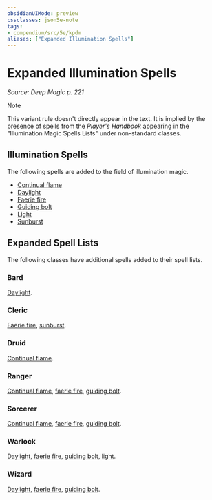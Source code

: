 ```yaml
---
obsidianUIMode: preview
cssclasses: json5e-note
tags:
- compendium/src/5e/kpdm
aliases: ["Expanded Illumination Spells"]
---
```

# Expanded Illumination Spells
*Source: Deep Magic p. 221* 

> [!note]
> This variant rule doesn't directly appear in the text. It is implied by the presence of spells from the *Player's Handbook* appearing in the "Illumination Magic Spells Lists" under non-standard classes.

## Illumination Spells

The following spells are added to the field of illumination magic.

- [Continual flame](compendium/spells/continual-flame.md)  
- [Daylight](compendium/spells/daylight.md)  
- [Faerie fire](compendium/spells/faerie-fire.md)  
- [Guiding bolt](compendium/spells/guiding-bolt.md)  
- [Light](compendium/spells/light.md)  
- [Sunburst](compendium/spells/sunburst.md)  

## Expanded Spell Lists

The following classes have additional spells added to their spell lists.

### Bard

[Daylight](compendium/spells/daylight.md).

### Cleric

[Faerie fire](compendium/spells/faerie-fire.md), [sunburst](compendium/spells/sunburst.md).

### Druid

[Continual flame](compendium/spells/continual-flame.md).

### Ranger

[Continual flame](compendium/spells/continual-flame.md), [faerie fire](compendium/spells/faerie-fire.md), [guiding bolt](compendium/spells/guiding-bolt.md).

### Sorcerer

[Continual flame](compendium/spells/continual-flame.md), [faerie fire](compendium/spells/faerie-fire.md), [guiding bolt](compendium/spells/guiding-bolt.md).

### Warlock

[Daylight](compendium/spells/daylight.md), [faerie fire](compendium/spells/faerie-fire.md), [guiding bolt](compendium/spells/guiding-bolt.md), [light](compendium/spells/light.md).

### Wizard

[Daylight](compendium/spells/daylight.md), [faerie fire](compendium/spells/faerie-fire.md), [guiding bolt](compendium/spells/guiding-bolt.md).